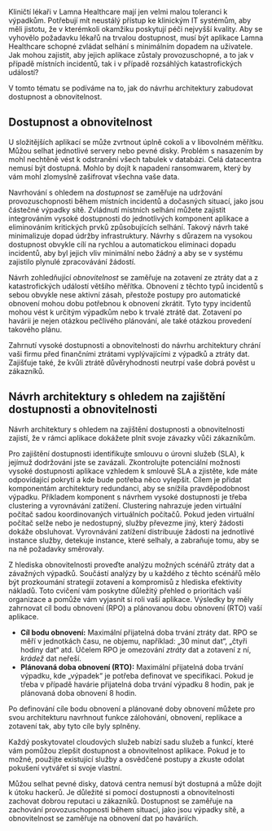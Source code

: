 Kliničtí lékaři v Lamna Healthcare mají jen velmi malou toleranci k výpadkům. Potřebují mít neustálý přístup ke klinickým IT systémům, aby měli jistotu, že v kterémkoli okamžiku poskytují péči nejvyšší kvality. Aby se vyhovělo požadavku lékařů na trvalou dostupnost, musí být aplikace Lamna Healthcare schopné zvládat selhání s minimálním dopadem na uživatele. Jak mohou zajistit, aby jejich aplikace zůstaly provozuschopné, a to jak v případě místních incidentů, tak i v případě rozsáhlých katastrofických událostí?

V tomto tématu se podíváme na to, jak do návrhu architektury zabudovat dostupnost a obnovitelnost.

## <a name="availability-and-recoverability"></a>Dostupnost a obnovitelnost

U složitějších aplikací se může zvrtnout úplně cokoli a v libovolném měřítku. Můžou selhat jednotlivé servery nebo pevné disky. Problém s nasazením by mohl nechtěně vést k odstranění všech tabulek v databázi. Celá datacentra nemusí být dostupná. Mohlo by dojít k napadení ransomwarem, který by vám mohl zlomyslně zašifrovat všechna vaše data.

Navrhování s ohledem na *dostupnost* se zaměřuje na udržování provozuschopnosti během místních incidentů a dočasných situací, jako jsou částečné výpadky sítě. Zvládnutí místních selhání můžete zajistit integrováním vysoké dostupnosti do jednotlivých komponent aplikace a eliminováním kritických prvků způsobujících selhání. Takový návrh také minimalizuje dopad údržby infrastruktury. Návrhy s důrazem na vysokou dostupnost obvykle cílí na rychlou a automatickou eliminaci dopadu incidentů, aby byl jejich vliv minimální nebo žádný a aby se v systému zajistilo plynulé zpracovávání žádostí.

Návrh zohledňující *obnovitelnost* se zaměřuje na zotavení ze ztráty dat a z katastrofických událostí většího měřítka. Obnovení z těchto typů incidentů s sebou obvykle nese aktivní zásah, přestože postupy pro automatické obnovení mohou dobu potřebnou k obnovení zkrátit. Tyto typy incidentů mohou vést k určitým výpadkům nebo k trvalé ztrátě dat. Zotavení po havárii je nejen otázkou pečlivého plánování, ale také otázkou provedení takového plánu.

Zahrnutí vysoké dostupnosti a obnovitelnosti do návrhu architektury chrání vaši firmu před finančními ztrátami vyplývajícími z výpadků a ztráty dat. Zajišťuje také, že kvůli ztrátě důvěryhodnosti neutrpí vaše dobrá pověst u zákazníků.

## <a name="architecting-for-availability-and-recoverability"></a>Návrh architektury s ohledem na zajištění dostupnosti a obnovitelnosti

Návrh architektury s ohledem na zajištění dostupnosti a obnovitelnosti zajistí, že v rámci aplikace dokážete plnit svoje závazky vůči zákazníkům.

Pro zajištění dostupnosti identifikujte smlouvu o úrovni služeb (SLA), k jejímuž dodržování jste se zavázali. Zkontrolujte potenciální možnosti vysoké dostupnosti aplikace vzhledem k smlouvě SLA a zjistěte, kde máte odpovídající pokrytí a kde bude potřeba něco vylepšit. Cílem je přidat komponentám architektury redundanci, aby se snížila pravděpodobnost výpadku. Příkladem komponent s návrhem vysoké dostupnosti je třeba clustering a vyrovnávání zatížení. Clustering nahrazuje jeden virtuální počítač sadou koordinovaných virtuálních počítačů. Pokud jeden virtuální počítač selže nebo je nedostupný, služby převezme jiný, který žádosti dokáže obsluhovat. Vyrovnávání zatížení distribuuje žádosti na jednotlivé instance služby, detekuje instance, které selhaly, a zabraňuje tomu, aby se na ně požadavky směrovaly.

Z hlediska obnovitelnosti proveďte analýzu možných scénářů ztráty dat a závažných výpadků. Součástí analýzy by u každého z těchto scénářů mělo být prozkoumání strategií zotavení a kompromisů z hlediska efektivity nákladů. Toto cvičení vám poskytne důležitý přehled o prioritách vaší organizace a pomůže vám vyjasnit si roli vaší aplikace. Výsledky by měly zahrnovat cíl bodu obnovení (RPO) a plánovanou dobu obnovení (RTO) vaší aplikace.

* **Cíl bodu obnovení:** Maximální přijatelná doba trvání ztráty dat. RPO se měří v jednotkách času, ne objemu, například: „30 minut dat“, „čtyři hodiny dat“ atd. Účelem RPO je omezování *ztráty* dat a zotavení z ní, *krádež* dat neřeší.
* **Plánovaná doba obnovení (RTO):** Maximální přijatelná doba trvání výpadku, kde „výpadek“ je potřeba definovat ve specifikaci. Pokud je třeba v případě havárie přijatelná doba trvání výpadku 8 hodin, pak je plánovaná doba obnovení 8 hodin.

Po definování cíle bodu obnovení a plánované doby obnovení můžete pro svou architekturu navrhnout funkce zálohování, obnovení, replikace a zotavení tak, aby tyto cíle byly splněny.

Každý poskytovatel cloudových služeb nabízí sadu služeb a funkcí, které vám pomůžou zlepšit dostupnost a obnovitelnost aplikace. Pokud je to možné, použijte existující služby a osvědčené postupy a zkuste odolat pokušení vytvářet si svoje vlastní.

Můžou selhat pevné disky, datová centra nemusí být dostupná a může dojít k útoku hackerů. Je důležité si pomocí dostupnosti a obnovitelnosti zachovat dobrou reputaci u zákazníků. Dostupnost se zaměřuje na zachování provozuschopnosti během situací, jako jsou výpadky sítě, a obnovitelnost se zaměřuje na obnovení dat po haváriích.
